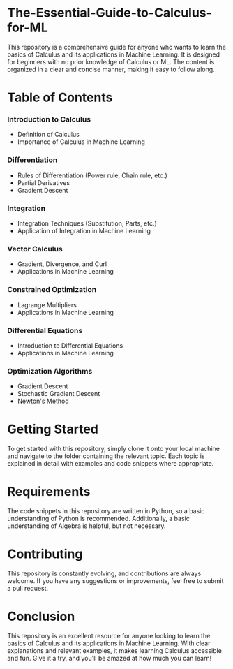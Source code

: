 # The-Essential-Guide-to-Calculus-for-ML

This repository is a comprehensive guide for anyone who wants to learn the basics of Calculus and its applications in Machine Learning. It is designed for beginners with no prior knowledge of Calculus or ML. The content is organized in a clear and concise manner, making it easy to follow along.


# Table of Contents

### Introduction to Calculus
  - Definition of Calculus
  - Importance of Calculus in Machine Learning

### Differentiation
  - Rules of Differentiation (Power rule, Chain rule, etc.)
  - Partial Derivatives
  - Gradient Descent

### Integration
  - Integration Techniques (Substitution, Parts, etc.)
  - Application of Integration in Machine Learning

### Vector Calculus
  - Gradient, Divergence, and Curl
  - Applications in Machine Learning

### Constrained Optimization
  - Lagrange Multipliers
  - Applications in Machine Learning

### Differential Equations
  - Introduction to Differential Equations
  - Applications in Machine Learning

### Optimization Algorithms
  - Gradient Descent
  - Stochastic Gradient Descent
  - Newton's Method




# Getting Started     
To get started with this repository, simply clone it onto your local machine and navigate to the folder containing the relevant topic. Each topic is explained in detail with examples and code snippets where appropriate.


# Requirements     
The code snippets in this repository are written in Python, so a basic understanding of Python is recommended. Additionally, a basic understanding of Algebra is helpful, but not necessary.

# Contributing    
This repository is constantly evolving, and contributions are always welcome. If you have any suggestions or improvements, feel free to submit a pull request.

# Conclusion       
This repository is an excellent resource for anyone looking to learn the basics of Calculus and its applications in Machine Learning. With clear explanations and relevant examples, it makes learning Calculus accessible and fun. Give it a try, and you'll be amazed at how much you can learn!
